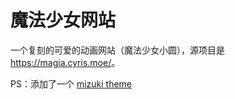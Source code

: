 # 魔法少女网站

一个复刻的可爱的动画网站（魔法少女小圆），源项目是 <https://magia.cyris.moe/>。

PS：添加了一个 [mizuki theme](https://magia.rxliuli.com/#/mizuki)

